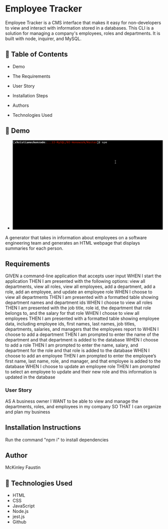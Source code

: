 # Employee Tracker
Employee Tracker is a CMS interface that makes it easy for non-developers to view and interact with information stored in a databases. This CLI is a solution for managing a company's employees, roles and departments. It is built with node, inquirer, and MySQL.

## 🧐 Table of Contents

- Demo

- The Requirements

- User Story

- Installation Steps

- Authors

- Technologies Used

## 🚀 Demo

* ![Play Demo](assets/images/employee-tracker.gif)

A generator that takes in information about employees on a software engineering team and generates an HTML webpage that displays summaries for each person.

## Requirements
GIVEN a command-line application that accepts user input
WHEN I start the application
THEN I am presented with the following options: view all departments, view all roles, view all employees, add a department, add a role, add an employee, and update an employee role
WHEN I choose to view all departments
THEN I am presented with a formatted table showing department names and department ids
WHEN I choose to view all roles
THEN I am presented with the job title, role id, the department that role belongs to, and the salary for that role
WHEN I choose to view all employees
THEN I am presented with a formatted table showing employee data, including employee ids, first names, last names, job titles, departments, salaries, and managers that the employees report to
WHEN I choose to add a department
THEN I am prompted to enter the name of the department and that department is added to the database
WHEN I choose to add a role
THEN I am prompted to enter the name, salary, and department for the role and that role is added to the database
WHEN I choose to add an employee
THEN I am prompted to enter the employee’s first name, last name, role, and manager, and that employee is added to the database
WHEN I choose to update an employee role
THEN I am prompted to select an employee to update and their new role and this information is updated in the database

### User Story
AS A business owner
I WANT to be able to view and manage the departments, roles, and employees in my company
SO THAT I can organize and plan my business

## Installation Instructions
Run the command "npm i" to install dependencies

## Author
McKinley Faustin

## 🍰 Technologies Used
- HTML
- CSS
- JavaScript
- Node.js
- jest.js
- Github


